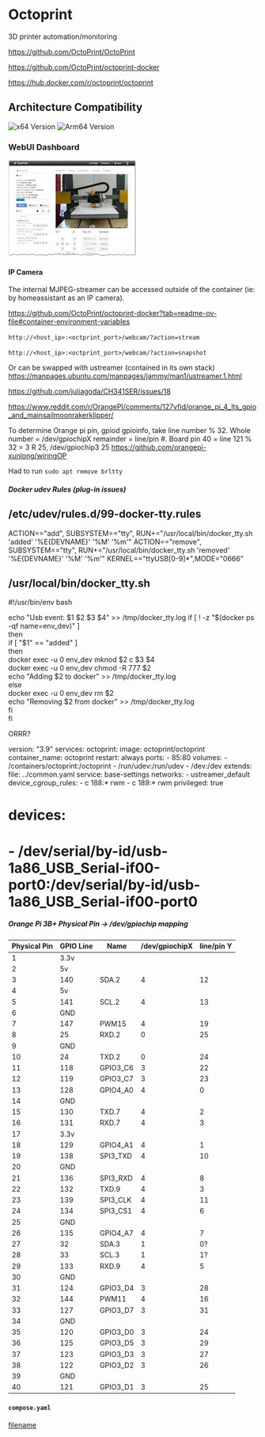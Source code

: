 # Octoprint

3D printer automation/monitoring

<https://github.com/OctoPrint/OctoPrint>

<https://github.com/OctoPrint/octoprint-docker>

<https://hub.docker.com/r/octoprint/octoprint>

## Architecture Compatibility

![x64 Version](https://img.shields.io/docker/v/octoprint/octoprint/latest?arch=amd64&label=x64) ![Arm64 Version](https://img.shields.io/docker/v/octoprint/octoprint/latest?arch=arm64&label=arm64)

### WebUI Dashboard

![Octoprint UI](../../resources/screenshots/octoprint.webp)

#### IP Camera

The internal MJPEG-streamer can be accessed outside of the container (ie: by homeassistant as an IP camera).

https://github.com/OctoPrint/octoprint-docker?tab=readme-ov-file#container-environment-variables

`http://<host_ip>:<octprint_port>/webcam/?action=stream`

`http://<host_ip>:<octprint_port>/webcam/?action=snapshot`

Or can be swapped with ustreamer (contained in its own stack)
https://manpages.ubuntu.com/manpages/jammy/man1/ustreamer.1.html

https://github.com/juliagoda/CH341SER/issues/18

https://www.reddit.com/r/OrangePI/comments/127vfid/orange_pi_4_lts_gpio_and_mainsailmoonrakerklipper/

To determine Orange pi pin, gpiod gpioinfo, take line number % 32. Whole number = /dev/gpiochipX remainder = line/pin #. Board pin 40 = line 121 % 32 = 3 R 25, /dev/gpiochip3 25
https://github.com/orangepi-xunlong/wiringOP

Had to run `sudo apt remove brltty`

##### Docker udev Rules (plug-in issues)

## /etc/udev/rules.d/99-docker-tty.rules 
ACTION=="add", SUBSYSTEM=="tty", RUN+="/usr/local/bin/docker_tty.sh 'added' '%E{DEVNAME}' '%M' '%m'"
ACTION=="remove", SUBSYSTEM=="tty", RUN+="/usr/local/bin/docker_tty.sh 'removed' '%E{DEVNAME}' '%M' '%m'"
KERNEL=="ttyUSB[0-9]*",MODE="0666"

## /usr/local/bin/docker_tty.sh 
#!/usr/bin/env bash  
                                                           
echo "Usb event: $1 $2 $3 $4" >> /tmp/docker_tty.log        
if [ ! -z "$(docker ps -qf name=env_dev)" ]                                     
then                                                                            
if [ "$1" == "added" ]                                                          
    then                                                                        
        docker exec -u 0 env_dev mknod $2 c $3 $4                               
        docker exec -u 0 env_dev chmod -R 777 $2                                
        echo "Adding $2 to docker" >> /tmp/docker_tty.log                
    else                                                                        
        docker exec -u 0 env_dev rm $2                                          
        echo "Removing $2 from docker" >> /tmp/docker_tty.log            
    fi                                                                          
fi 

ORRR? 

version: "3.9"
services:
  octoprint:
    image: octoprint/octoprint
    container_name: octoprint
    restart: always
    ports:
      - 85:80
    volumes:
      - /containers/octoprint:/octoprint
      - /run/udev:/run/udev
      - /dev:/dev
    extends:
      file: ../common.yaml
      service: base-settings
    networks:
      - ustreamer_default
    device_cgroup_rules:
      - c 188:* rwm
      - c 189:* rwm
    privileged: true
  # devices:
  #   - /dev/serial/by-id/usb-1a86_USB_Serial-if00-port0:/dev/serial/by-id/usb-1a86_USB_Serial-if00-port0

##### Orange Pi 3B+ Physical Pin -> /dev/gpiochip mapping

| Physical Pin | GPIO Line | Name     | /dev/gpiochipX | line/pin Y |
| ------------ | --------- | -------- | -------------- | ---------- |
| 1            | 3.3v      |          |                |            |
| 2            | 5v        |          |                |            |
| 3            | 140       | SDA.2    | 4              | 12         |
| 4            | 5v        |          |                |            |
| 5            | 141       | SCL.2    | 4              | 13         |
| 6            | GND       |          |                |            |
| 7            | 147       | PWM15    | 4              | 19         |
| 8            | 25        | RXD.2    | 0              | 25         |
| 9            | GND       |          |                |            |
| 10           | 24        | TXD.2    | 0              | 24         |
| 11           | 118       | GPIO3_C6 | 3              | 22         |
| 12           | 119       | GPIO3_C7 | 3              | 23         |
| 13           | 128       | GPIO4_A0 | 4              | 0          |
| 14           | GND       |          |                |            |
| 15           | 130       | TXD.7    | 4              | 2          |
| 16           | 131       | RXD.7    | 4              | 3          |
| 17           | 3.3v      |          |                |            |
| 18           | 129       | GPIO4_A1 | 4              | 1          |
| 19           | 138       | SPI3_TXD | 4              | 10         |
| 20           | GND       |          |                |            |
| 21           | 136       | SPI3_RXD | 4              | 8          |
| 22           | 132       | TXD.9    | 4              | 3          |
| 23           | 139       | SPI3_CLK | 4              | 11         |
| 24           | 134       | SPI3_CS1 | 4              | 6          |
| 25           | GND       |          |                |            |
| 26           | 135       | GPIO4_A7 | 4              | 7          |
| 27           | 32        | SDA.3    | 1              | 0?         |
| 28           | 33        | SCL.3    | 1              | 1?         |
| 29           | 133       | RXD.9    | 4              | 5          |
| 30           | GND       |          |                |            |
| 31           | 124       | GPIO3_D4 | 3              | 28         |
| 32           | 144       | PWM11    | 4              | 16         |
| 33           | 127       | GPIO3_D7 | 3              | 31         |
| 34           | GND       |          |                |            |
| 35           | 120       | GPIO3_D0 | 3              | 24         |
| 36           | 125       | GPIO3_D5 | 3              | 29         |
| 37           | 123       | GPIO3_D3 | 3              | 27         |
| 38           | 122       | GPIO3_D2 | 3              | 26         |
| 39           | GND       |          |                |            |
| 40           | 121       | GPIO3_D1 | 3              | 25         |

#### `compose.yaml`

[filename](compose.yaml ":include :type=code")
